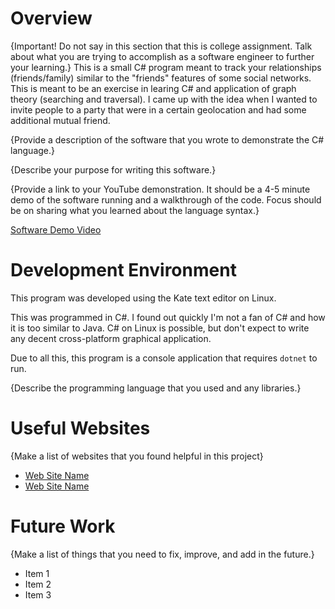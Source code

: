 # Overview

{Important! Do not say in this section that this is college assignment. Talk about what you are trying to accomplish as a software engineer to further your learning.}
This is a small C# program meant to track your relationships (friends/family) similar to the "friends" features of some social networks.
This is meant to be an exercise in learing C# and application of graph theory (searching and traversal).
I came up with the idea when I wanted to invite people to a party that were in a certain geolocation and had some additional mutual friend.

{Provide a description of the software that you wrote to demonstrate the C# language.}

{Describe your purpose for writing this software.}

{Provide a link to your YouTube demonstration. It should be a 4-5 minute demo of the software running and a walkthrough of the code. Focus should be on sharing what you learned about the language syntax.}

[Software Demo Video](http://youtube.link.goes.here)

# Development Environment

This program was developed using the Kate text editor on Linux.

This was programmed in C#. I found out quickly I'm not a fan of C# and how it is too similar to Java.
C# on Linux is possible, but don't expect to write any decent cross-platform graphical application.

Due to all this, this program is a console application that requires `dotnet` to run.

{Describe the programming language that you used and any libraries.}

# Useful Websites

{Make a list of websites that you found helpful in this project}

- [Web Site Name](http://url.link.goes.here)
- [Web Site Name](http://url.link.goes.here)

# Future Work

{Make a list of things that you need to fix, improve, and add in the future.}

- Item 1
- Item 2
- Item 3
